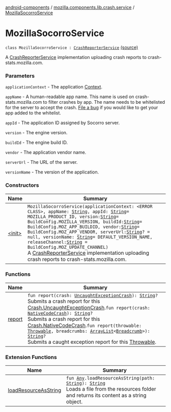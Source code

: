 [android-components](../../index.md) / [mozilla.components.lib.crash.service](../index.md) / [MozillaSocorroService](./index.md)

# MozillaSocorroService

`class MozillaSocorroService : `[`CrashReporterService`](../-crash-reporter-service/index.md) [(source)](https://github.com/mozilla-mobile/android-components/blob/master/components/lib/crash/src/main/java/mozilla/components/lib/crash/service/MozillaSocorroService.kt#L66)

A [CrashReporterService](../-crash-reporter-service/index.md) implementation uploading crash reports to crash-stats.mozilla.com.

### Parameters

`applicationContext` - The application [Context](#).

`appName` - A human-readable app name. This name is used on crash-stats.mozilla.com to filter crashes by app.
    The name needs to be whitelisted for the server to accept the crash.
    [File a bug](https://bugzilla.mozilla.org/enter_bug.cgi?product=Socorro) if you would like to get your
    app added to the whitelist.

`appId` - The application ID assigned by Socorro server.

`version` - The engine version.

`buildId` - The engine build ID.

`vendor` - The application vendor name.

`serverUrl` - The URL of the server.

`versionName` - The version of the application.

### Constructors

| Name | Summary |
|---|---|
| [&lt;init&gt;](-init-.md) | `MozillaSocorroService(applicationContext: <ERROR CLASS>, appName: `[`String`](https://kotlinlang.org/api/latest/jvm/stdlib/kotlin/-string/index.html)`, appId: `[`String`](https://kotlinlang.org/api/latest/jvm/stdlib/kotlin/-string/index.html)` = MOZILLA_PRODUCT_ID, version: `[`String`](https://kotlinlang.org/api/latest/jvm/stdlib/kotlin/-string/index.html)` = BuildConfig.MOZILLA_VERSION, buildId: `[`String`](https://kotlinlang.org/api/latest/jvm/stdlib/kotlin/-string/index.html)` = BuildConfig.MOZ_APP_BUILDID, vendor: `[`String`](https://kotlinlang.org/api/latest/jvm/stdlib/kotlin/-string/index.html)` = BuildConfig.MOZ_APP_VENDOR, serverUrl: `[`String`](https://kotlinlang.org/api/latest/jvm/stdlib/kotlin/-string/index.html)`? = null, versionName: `[`String`](https://kotlinlang.org/api/latest/jvm/stdlib/kotlin/-string/index.html)` = DEFAULT_VERSION_NAME, releaseChannel: `[`String`](https://kotlinlang.org/api/latest/jvm/stdlib/kotlin/-string/index.html)` = BuildConfig.MOZ_UPDATE_CHANNEL)`<br>A [CrashReporterService](../-crash-reporter-service/index.md) implementation uploading crash reports to crash-stats.mozilla.com. |

### Functions

| Name | Summary |
|---|---|
| [report](report.md) | `fun report(crash: `[`UncaughtExceptionCrash`](../../mozilla.components.lib.crash/-crash/-uncaught-exception-crash/index.md)`): `[`String`](https://kotlinlang.org/api/latest/jvm/stdlib/kotlin/-string/index.html)`?`<br>Submits a crash report for this [Crash.UncaughtExceptionCrash](../../mozilla.components.lib.crash/-crash/-uncaught-exception-crash/index.md).`fun report(crash: `[`NativeCodeCrash`](../../mozilla.components.lib.crash/-crash/-native-code-crash/index.md)`): `[`String`](https://kotlinlang.org/api/latest/jvm/stdlib/kotlin/-string/index.html)`?`<br>Submits a crash report for this [Crash.NativeCodeCrash](../../mozilla.components.lib.crash/-crash/-native-code-crash/index.md).`fun report(throwable: `[`Throwable`](https://kotlinlang.org/api/latest/jvm/stdlib/kotlin/-throwable/index.html)`, breadcrumbs: `[`ArrayList`](https://kotlinlang.org/api/latest/jvm/stdlib/kotlin.collections/-array-list/index.html)`<`[`Breadcrumb`](../../mozilla.components.support.base.crash/-breadcrumb/index.md)`>): `[`String`](https://kotlinlang.org/api/latest/jvm/stdlib/kotlin/-string/index.html)`?`<br>Submits a caught exception report for this [Throwable](https://kotlinlang.org/api/latest/jvm/stdlib/kotlin/-throwable/index.html). |

### Extension Functions

| Name | Summary |
|---|---|
| [loadResourceAsString](../../mozilla.components.support.test.file/kotlin.-any/load-resource-as-string.md) | `fun `[`Any`](https://kotlinlang.org/api/latest/jvm/stdlib/kotlin/-any/index.html)`.loadResourceAsString(path: `[`String`](https://kotlinlang.org/api/latest/jvm/stdlib/kotlin/-string/index.html)`): `[`String`](https://kotlinlang.org/api/latest/jvm/stdlib/kotlin/-string/index.html)<br>Loads a file from the resources folder and returns its content as a string object. |
